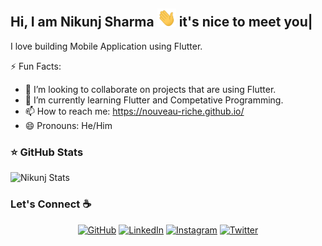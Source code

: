 
## Hi, I am Nikunj Sharma <img src="https://raw.githubusercontent.com/ABSphreak/ABSphreak/master/gifs/Hi.gif" width="30px"> it's nice to meet you|

I love  building Mobile Application using Flutter.

⚡ Fun Facts:
- 👯 I’m looking to collaborate on projects that are using Flutter.
- 🌱 I’m currently learning Flutter and Competative Programming.
- 📫 How to reach me: https://nouveau-riche.github.io/
- 😄 Pronouns: He/Him

 ### ⭐ GitHub Stats

 <p> 
    <img src="https://github-readme-stats.vercel.app/api?username=nouveau-riche&count_private=true&show_icons=true&theme=default&line" alt="Nikunj Stats" width="420"/> 
 </p>

### Let's Connect :coffee:
<p align="center">
	<a href="https://github.com/nouveau-riche"><img src="https://img.icons8.com/bubbles/50/000000/github.png" alt="GitHub"/></a>
	<a href="https://www.linkedin.com/in/nikunj-sharma-136182194/"><img src="https://img.icons8.com/bubbles/50/000000/linkedin.png" alt="LinkedIn"/></a>
	<a href="https://www.instagram.com/_nikunjjsharma/"><img src="https://img.icons8.com/bubbles/50/000000/instagram.png" alt="Instagram"/></a>
	<a href="https://twitter.com/Nikunjs07673277"><img src="https://img.icons8.com/bubbles/50/000000/twitter.png" alt="Twitter"/></a>
</p>

